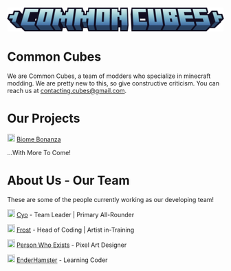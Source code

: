 ![](https://github.com/Common-Cubes/.github/blob/main/common_cubes_title.png?raw=true)
# Common Cubes
We are Common Cubes, a team of modders who specialize in minecraft modding. We are pretty new to this, so give constructive criticism.
You can reach us at contacting.cubes@gmail.com. 

# Our Projects
<img src="" alt="" width="18" height="18"> [Biome Bonanza](https://github.com/Common-Cubes/BiomeBonanza/tree/main)

...With More To Come!

# About Us - Our Team
These are some of the people currently working as our developing team!

<img src="https://avatars.githubusercontent.com/u/117950417?v=4" alt="" width="18" height="18"> [Cyo](https://github.com/CyoNearYou) - Team Leader | Primary All-Rounder

<img src="https://avatars.githubusercontent.com/u/52893269?v=4" alt="" width="18" height="18"> [Frost](https://github.com/kne6907) - Head of Coding | Artist in-Training

<img src="https://avatars.githubusercontent.com/u/153113206?v=4" alt="" width="18" height="18"> [Person Who Exists](https://github.com/ThePersonWhoEx1sts) - Pixel Art Designer

<img src="https://avatars.githubusercontent.com/u/153114375?v=4" alt="" width="18" height="18"> [EnderHamster](https://github.com/EnderHamster) - Learning Coder


